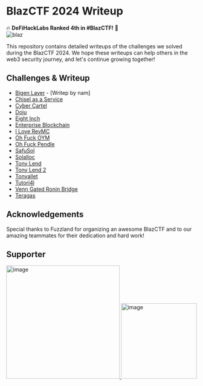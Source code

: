 # BlazCTF 2024 Writeup

🔥  **DeFiHackLabs Ranked 4th in #BlazCTF!** 💪  
![blaz](https://github.com/user-attachments/assets/66da8b5a-1944-43f8-a820-6126d9384ac5)


This repository contains detailed writeups of the challenges we solved during the BlazCTF 2024. We hope these writeups can help others in the web3 security journey, and let's continue growing together!

## Challenges & Writeup
- [Bigen Layer](https://github.com/fuzzland/blazctf-2024/tree/main/bigen-layer) - [Writep by nam]
- [Chisel as a Service](https://github.com/fuzzland/blazctf-2024/tree/main/chisel-as-a-service)
- [Cyber Cartel](https://github.com/fuzzland/blazctf-2024/tree/main/cyber-cartel)
- [Doju](https://github.com/fuzzland/blazctf-2024/tree/main/doju)
- [Eight Inch](https://github.com/fuzzland/blazctf-2024/tree/main/eight-inch)
- [Enterprise Blockchain](https://github.com/fuzzland/blazctf-2024/tree/main/enterprise-blockchain)
- [I Love RevMC](https://github.com/fuzzland/blazctf-2024/tree/main/i-love-revmc)
- [Oh Fuck OYM](https://github.com/fuzzland/blazctf-2024/tree/main/oh-fuck-oym)
- [Oh Fuck Pendle](https://github.com/fuzzland/blazctf-2024/tree/main/oh-fuck-pendle)
- [SafuSol](https://github.com/fuzzland/blazctf-2024/tree/main/safusol)
- [Solalloc](https://github.com/fuzzland/blazctf-2024/tree/main/solalloc)
- [Tony Lend](https://github.com/fuzzland/blazctf-2024/tree/main/tony-lend)
- [Tony Lend 2](https://github.com/fuzzland/blazctf-2024/tree/main/tony-lend-2)
- [Tonyallet](https://github.com/fuzzland/blazctf-2024/tree/main/tonyallet)
- [Tutori4l](https://github.com/fuzzland/blazctf-2024/tree/main/tutori4l)
- [Venn Gated Ronin Bridge](https://github.com/fuzzland/blazctf-2024/tree/main/venn-gated-ronin-bridge)
- [Teragas](https://github.com/fuzzland/blazctf-2024/tree/main/teragas)

## Acknowledgements
Special thanks to Fuzzland for organizing an awesome BlazCTF and to our amazing teammates for their dedication and hard work!

## Supporter

<a href="https://x.com/fuzzland_">
  <img src="https://github.com/user-attachments/assets/02884ee6-fd31-4f50-b141-e760da700689" alt="image" width="300"/>
</a>

<a href="https://x.com/GCCofCommons">
  <img src="https://github.com/user-attachments/assets/4da1e7de-2068-4c3f-a8b9-60beb0ea32ee" alt="image" width="200"/>
</a>

